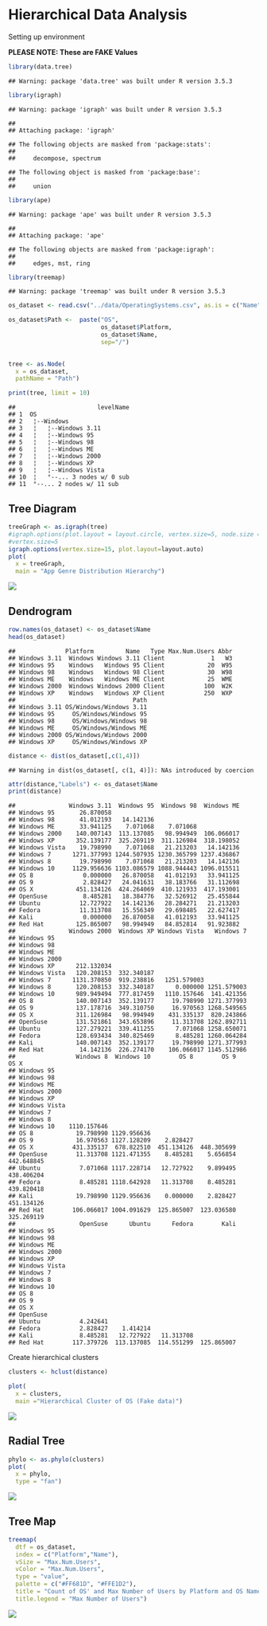 Hierarchical Data Analysis
================

Setting up environment

**PLEASE NOTE: These are FAKE Values**

``` r
library(data.tree)
```

    ## Warning: package 'data.tree' was built under R version 3.5.3

``` r
library(igraph)
```

    ## Warning: package 'igraph' was built under R version 3.5.3

    ## 
    ## Attaching package: 'igraph'

    ## The following objects are masked from 'package:stats':
    ## 
    ##     decompose, spectrum

    ## The following object is masked from 'package:base':
    ## 
    ##     union

``` r
library(ape)
```

    ## Warning: package 'ape' was built under R version 3.5.3

    ## 
    ## Attaching package: 'ape'

    ## The following objects are masked from 'package:igraph':
    ## 
    ##     edges, mst, ring

``` r
library(treemap)
```

    ## Warning: package 'treemap' was built under R version 3.5.3

``` r
os_dataset <- read.csv("../data/OperatingSystems.csv", as.is = c("Name"))

os_dataset$Path <-  paste("OS",
                          os_dataset$Platform,
                          os_dataset$Name,
                          sep="/")
  

tree <- as.Node(
  x = os_dataset,
  pathName = "Path")

print(tree, limit = 10)
```

    ##                       levelName
    ## 1  OS                          
    ## 2   ¦--Windows                 
    ## 3   ¦   ¦--Windows 3.11        
    ## 4   ¦   ¦--Windows 95          
    ## 5   ¦   ¦--Windows 98          
    ## 6   ¦   ¦--Windows ME          
    ## 7   ¦   ¦--Windows 2000        
    ## 8   ¦   ¦--Windows XP          
    ## 9   ¦   ¦--Windows Vista       
    ## 10  ¦   °--... 3 nodes w/ 0 sub
    ## 11  °--... 2 nodes w/ 11 sub

Tree Diagram
------------

``` r
treeGraph <- as.igraph(tree)
#igraph.options(plot.layout = layout.circle, vertex.size=5, node.size = .5) #(plot.layout=layout_as_tree)
#vertex.size=5
igraph.options(vertex.size=15, plot.layout=layout.auto)
plot(
  x = treeGraph,
  main = "App Genre Distribution Hierarchy")
```

![](HierarchicalDataVisualization_files/figure-markdown_github/unnamed-chunk-2-1.png)

Dendrogram
----------

``` r
row.names(os_dataset) <- os_dataset$Name
head(os_dataset)
```

    ##              Platform         Name   Type Max.Num.Users Abbr
    ## Windows 3.11  Windows Windows 3.11 Client             1   W3
    ## Windows 95    Windows   Windows 95 Client            20  W95
    ## Windows 98    Windows   Windows 98 Client            30  W98
    ## Windows ME    Windows   Windows ME Client            25  WME
    ## Windows 2000  Windows Windows 2000 Client           100  W2K
    ## Windows XP    Windows   Windows XP Client           250  WXP
    ##                                 Path
    ## Windows 3.11 OS/Windows/Windows 3.11
    ## Windows 95     OS/Windows/Windows 95
    ## Windows 98     OS/Windows/Windows 98
    ## Windows ME     OS/Windows/Windows ME
    ## Windows 2000 OS/Windows/Windows 2000
    ## Windows XP     OS/Windows/Windows XP

``` r
distance <- dist(os_dataset[,c(1,4)])
```

    ## Warning in dist(os_dataset[, c(1, 4)]): NAs introduced by coercion

``` r
attr(distance,"Labels") <- os_dataset$Name
print(distance)
```

    ##               Windows 3.11  Windows 95  Windows 98  Windows ME
    ## Windows 95       26.870058                                    
    ## Windows 98       41.012193   14.142136                        
    ## Windows ME       33.941125    7.071068    7.071068            
    ## Windows 2000    140.007143  113.137085   98.994949  106.066017
    ## Windows XP      352.139177  325.269119  311.126984  318.198052
    ## Windows Vista    19.798990    7.071068   21.213203   14.142136
    ## Windows 7      1271.377993 1244.507935 1230.365799 1237.436867
    ## Windows 8        19.798990    7.071068   21.213203   14.142136
    ## Windows 10     1129.956636 1103.086579 1088.944443 1096.015511
    ## OS 8              0.000000   26.870058   41.012193   33.941125
    ## OS 9              2.828427   24.041631   38.183766   31.112698
    ## OS X            451.134126  424.264069  410.121933  417.193001
    ## OpenSuse          8.485281   18.384776   32.526912   25.455844
    ## Ubuntu           12.727922   14.142136   28.284271   21.213203
    ## Fedora           11.313708   15.556349   29.698485   22.627417
    ## Kali              0.000000   26.870058   41.012193   33.941125
    ## Red Hat         125.865007   98.994949   84.852814   91.923882
    ##               Windows 2000  Windows XP Windows Vista   Windows 7
    ## Windows 95                                                      
    ## Windows 98                                                      
    ## Windows ME                                                      
    ## Windows 2000                                                    
    ## Windows XP      212.132034                                      
    ## Windows Vista   120.208153  332.340187                          
    ## Windows 7      1131.370850  919.238816   1251.579003            
    ## Windows 8       120.208153  332.340187      0.000000 1251.579003
    ## Windows 10      989.949494  777.817459   1110.157646  141.421356
    ## OS 8            140.007143  352.139177     19.798990 1271.377993
    ## OS 9            137.178716  349.310750     16.970563 1268.549565
    ## OS X            311.126984   98.994949    431.335137  820.243866
    ## OpenSuse        131.521861  343.653896     11.313708 1262.892711
    ## Ubuntu          127.279221  339.411255      7.071068 1258.650071
    ## Fedora          128.693434  340.825469      8.485281 1260.064284
    ## Kali            140.007143  352.139177     19.798990 1271.377993
    ## Red Hat          14.142136  226.274170    106.066017 1145.512986
    ##                 Windows 8  Windows 10        OS 8        OS 9        OS X
    ## Windows 95                                                               
    ## Windows 98                                                               
    ## Windows ME                                                               
    ## Windows 2000                                                             
    ## Windows XP                                                               
    ## Windows Vista                                                            
    ## Windows 7                                                                
    ## Windows 8                                                                
    ## Windows 10    1110.157646                                                
    ## OS 8            19.798990 1129.956636                                    
    ## OS 9            16.970563 1127.128209    2.828427                        
    ## OS X           431.335137  678.822510  451.134126  448.305699            
    ## OpenSuse        11.313708 1121.471355    8.485281    5.656854  442.648845
    ## Ubuntu           7.071068 1117.228714   12.727922    9.899495  438.406204
    ## Fedora           8.485281 1118.642928   11.313708    8.485281  439.820418
    ## Kali            19.798990 1129.956636    0.000000    2.828427  451.134126
    ## Red Hat        106.066017 1004.091629  125.865007  123.036580  325.269119
    ##                  OpenSuse      Ubuntu      Fedora        Kali
    ## Windows 95                                                   
    ## Windows 98                                                   
    ## Windows ME                                                   
    ## Windows 2000                                                 
    ## Windows XP                                                   
    ## Windows Vista                                                
    ## Windows 7                                                    
    ## Windows 8                                                    
    ## Windows 10                                                   
    ## OS 8                                                         
    ## OS 9                                                         
    ## OS X                                                         
    ## OpenSuse                                                     
    ## Ubuntu           4.242641                                    
    ## Fedora           2.828427    1.414214                        
    ## Kali             8.485281   12.727922   11.313708            
    ## Red Hat        117.379726  113.137085  114.551299  125.865007

Create hierarchical clusters

``` r
clusters <- hclust(distance)

plot(
  x = clusters,
  main ="Hierarchical Cluster of OS (Fake data)")
```

![](HierarchicalDataVisualization_files/figure-markdown_github/unnamed-chunk-5-1.png)

Radial Tree
-----------

``` r
phylo <- as.phylo(clusters)
plot(
  x = phylo,
  type = "fan")
```

![](HierarchicalDataVisualization_files/figure-markdown_github/unnamed-chunk-6-1.png)

Tree Map
--------

``` r
treemap(
  dtf = os_dataset,
  index = c("Platform","Name"),
  vSize = "Max.Num.Users",
  vColor = "Max.Num.Users",
  type = "value",
  palette = c("#FF681D", "#FFE1D2"),
  title = "Count of OS' and Max Number of Users by Platform and OS Name",
  title.legend = "Max Number of Users")
```

![](HierarchicalDataVisualization_files/figure-markdown_github/unnamed-chunk-7-1.png)
